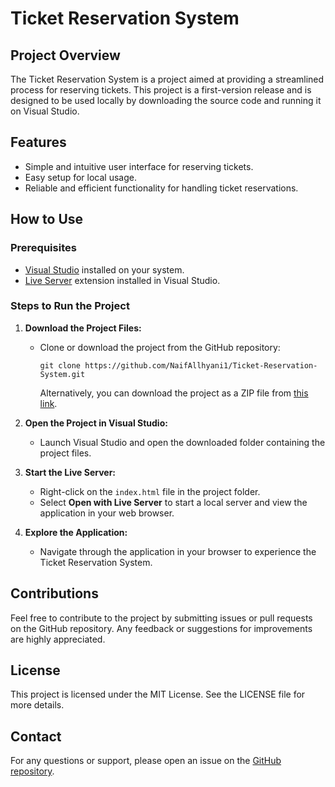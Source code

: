 # Ticket Reservation System

## Project Overview
The Ticket Reservation System is a project aimed at providing a streamlined process for reserving tickets. This project is a first-version release and is designed to be used locally by downloading the source code and running it on Visual Studio.

## Features
- Simple and intuitive user interface for reserving tickets.
- Easy setup for local usage.
- Reliable and efficient functionality for handling ticket reservations.

## How to Use

### Prerequisites
- [Visual Studio](https://visualstudio.microsoft.com/) installed on your system.
- [Live Server](https://marketplace.visualstudio.com/items?itemName=ritwickdey.LiveServer) extension installed in Visual Studio.

### Steps to Run the Project
1. **Download the Project Files:**
   - Clone or download the project from the GitHub repository:
     ```
     git clone https://github.com/NaifAllhyani1/Ticket-Reservation-System.git
     ```
     Alternatively, you can download the project as a ZIP file from [this link](https://github.com/NaifAllhyani1/Ticket-Reservation-System/tree/main).

2. **Open the Project in Visual Studio:**
   - Launch Visual Studio and open the downloaded folder containing the project files.

3. **Start the Live Server:**
   - Right-click on the `index.html` file in the project folder.
   - Select **Open with Live Server** to start a local server and view the application in your web browser.

4. **Explore the Application:**
   - Navigate through the application in your browser to experience the Ticket Reservation System.

## Contributions
Feel free to contribute to the project by submitting issues or pull requests on the GitHub repository. Any feedback or suggestions for improvements are highly appreciated.

## License
This project is licensed under the MIT License. See the LICENSE file for more details.

## Contact
For any questions or support, please open an issue on the [GitHub repository](https://github.com/NaifAllhyani1/Ticket-Reservation-System/issues).
